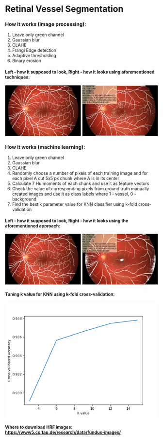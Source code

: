 # Retinal Vessel Segmentation
### How it works (image processing):
1. Leave only green channel  
1. Gaussian blur 
1. CLAHE 
1. Frangi Edge detection 
1. Adaptive thresholding 
1. Binary erosion

#### Left - how it supposed to look, Right - how it looks using aforementioned techniques:
![](results_image_processing/14_h.JPG)
### How it works (machine learning):
1. Leave only green channel  
1. Gaussian blur 
1. CLAHE
1. Randomly choose a number of pixels of each training image and
for each pixel A cut 5x5 px chunk where A is in its center
1. Calculate 7 Hu moments of each chunk and use it as feature vectors
1. Check the value of corresponding pixels from ground truth manually 
created images and use it as
class labels where 1 - vessel, 0 - background
1. Find the best k parameter value for KNN classifier using k-fold cross-validation

#### Left - how it supposed to look, Right - how it looks using the aforementioned approach:
![](results_machine_learning/14_h.JPG)
#### Tuning k value for KNN using k-fold cross-validation:
![](K_values.png)

#### Where to download HRF images: https://www5.cs.fau.de/research/data/fundus-images/ 
